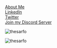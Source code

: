 [About Me](https://thesarfo.vercel.app) <br>
[LinkedIn](https://linkedin.com/in/ernest-sarfo) <br>
[Twitter](https://x.com/ofrastsenre) <br>
[Join my Discord Server](https://discord.gg/QtDyxg2t5F) <br>
<p align="left"> <img src="https://komarev.com/ghpvc/?username=thesarfo&label=Profile%20views&color=0e75b6&style=flat" alt="thesarfo" /> </p>
<p><img align="center" src="https://github-readme-stats.vercel.app/api/top-langs?username=thesarfo&show_icons=true&locale=en&layout=compact" alt="thesarfo" /></p>
